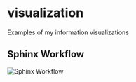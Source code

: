 # visualization
Examples of my information visualizations

## Sphinx Workflow
![Sphinx Workflow](plantuml/sphinx-workflow.svg)
